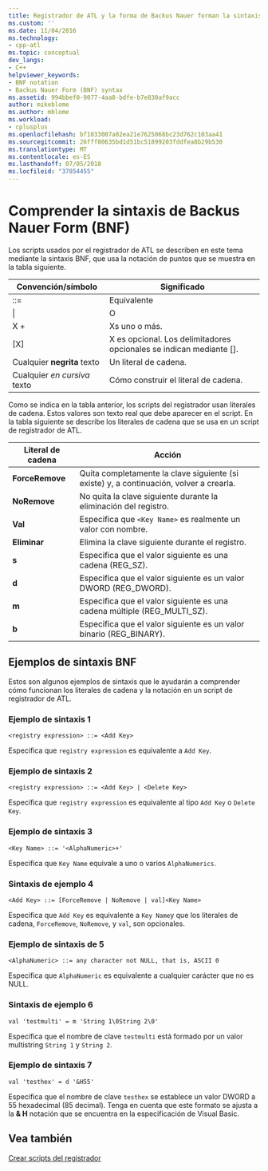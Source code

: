 ```yaml
---
title: Registrador de ATL y la forma de Backus Nauer forman la sintaxis (BNF) | Microsoft Docs
ms.custom: ''
ms.date: 11/04/2016
ms.technology:
- cpp-atl
ms.topic: conceptual
dev_langs:
- C++
helpviewer_keywords:
- BNF notation
- Backus Nauer Form (BNF) syntax
ms.assetid: 994bbef0-9077-4aa8-bdfe-b7e830af9acc
author: mikeblome
ms.author: mblome
ms.workload:
- cplusplus
ms.openlocfilehash: bf1033007a02ea21e7625068bc23d762c103aa41
ms.sourcegitcommit: 26fff80635bd1d51bc51899203fddfea8b29b530
ms.translationtype: MT
ms.contentlocale: es-ES
ms.lasthandoff: 07/05/2018
ms.locfileid: "37854455"
---
```

# <a name="understanding-backus-nauer-form-bnf-syntax"></a>Comprender la sintaxis de Backus Nauer Form (BNF)
Los scripts usados por el registrador de ATL se describen en este tema mediante la sintaxis BNF, que usa la notación de puntos que se muestra en la tabla siguiente.  
  
|Convención/símbolo|Significado|  
|------------------------|-------------|  
|::=|Equivalente|  
|&#124;|O|  
|X +|Xs uno o más.|  
|[X]|X es opcional. Los delimitadores opcionales se indican mediante \[].|  
|Cualquier **negrita** texto|Un literal de cadena.|  
|Cualquier *en cursiva* texto|Cómo construir el literal de cadena.|  
  
 Como se indica en la tabla anterior, los scripts del registrador usan literales de cadena. Estos valores son texto real que debe aparecer en el script. En la tabla siguiente se describe los literales de cadena que se usa en un script de registrador de ATL.  
  
|Literal de cadena|Acción|  
|--------------------|------------|  
|**ForceRemove**|Quita completamente la clave siguiente (si existe) y, a continuación, volver a crearla.|  
|**NoRemove**|No quita la clave siguiente durante la eliminación del registro.|  
|**Val**|Especifica que `<Key Name>` es realmente un valor con nombre.|  
|**Eliminar**|Elimina la clave siguiente durante el registro.|  
|**s**|Especifica que el valor siguiente es una cadena (REG_SZ).|  
|**d**|Especifica que el valor siguiente es un valor DWORD (REG_DWORD).|  
|**m**|Especifica que el valor siguiente es una cadena múltiple (REG_MULTI_SZ).|  
|**b**|Especifica que el valor siguiente es un valor binario (REG_BINARY).|  
  
## <a name="bnf-syntax-examples"></a>Ejemplos de sintaxis BNF  
 Estos son algunos ejemplos de sintaxis que le ayudarán a comprender cómo funcionan los literales de cadena y la notación en un script de registrador de ATL.  
  
### <a name="syntax-example-1"></a>Ejemplo de sintaxis 1  
  
```  
<registry expression> ::= <Add Key>  
```  
  
 Especifica que `registry expression` es equivalente a `Add Key`.  
  
### <a name="syntax-example-2"></a>Ejemplo de sintaxis 2  
  
```  
<registry expression> ::= <Add Key> | <Delete Key>  
```  
  
 Especifica que `registry expression` es equivalente al tipo `Add Key` o `Delete Key`.  
  
### <a name="syntax-example-3"></a>Ejemplo de sintaxis 3  
  
```  
<Key Name> ::= '<AlphaNumeric>+'  
```  
  
 Especifica que `Key Name` equivale a uno o varios `AlphaNumerics`.  
  
### <a name="syntax-example-4"></a>Sintaxis de ejemplo 4  
  
```  
<Add Key> ::= [ForceRemove | NoRemove | val]<Key Name>  
```  
  
 Especifica que `Add Key` es equivalente a `Key Name`y que los literales de cadena, `ForceRemove`, `NoRemove`, y `val`, son opcionales.  
  
### <a name="syntax-example-5"></a>Ejemplo de sintaxis de 5  
  
```  
<AlphaNumeric> ::= any character not NULL, that is, ASCII 0  
```  
  
 Especifica que `AlphaNumeric` es equivalente a cualquier carácter que no es NULL.  
  
### <a name="syntax-example-6"></a>Sintaxis de ejemplo 6  
  
```  
val 'testmulti' = m 'String 1\0String 2\0'  
```  
  
 Especifica que el nombre de clave `testmulti` está formado por un valor multistring `String 1` y `String 2`.  
  
### <a name="syntax-example-7"></a>Ejemplo de sintaxis 7  
  
```  
val 'testhex' = d '&H55'  
```  
  
 Especifica que el nombre de clave `testhex` se establece un valor DWORD a 55 hexadecimal (85 decimal). Tenga en cuenta que este formato se ajusta a la **& H** notación que se encuentra en la especificación de Visual Basic.  
  
## <a name="see-also"></a>Vea también  
 [Crear scripts del registrador](../atl/creating-registrar-scripts.md)

